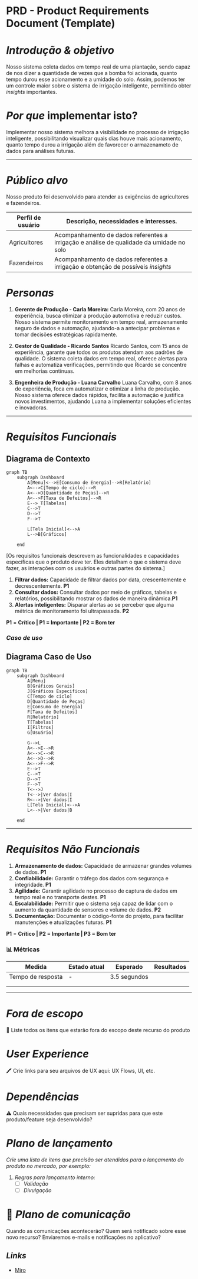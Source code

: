 # PRD - Product Requirements Document (Template)

# *Introdução & objetivo*

Nosso sistema coleta dados em tempo real de uma plantação, sendo capaz de nos dizer a quantidade de vezes que a bomba foi acionada, quanto tempo durou esse acionamento e a umidade do solo. Assim, podemos ter um controle maior sobre o sistema de irrigação inteligente, permitindo obter *insights* importantes.


# *Por que* implementar isto?

Implementar nosso sistema melhora a visibilidade no processo de irrigação inteligente, possibilitando visualizar quais dias houve mais acionamento, quanto tempo durou a irrigação além de favorecer o armazenameto de dados para análises futuras.

---

# ***Público alvo***

Nosso produto foi desenvolvido para atender as exigências de agricultores e fazendeiros.

| Perfil de usuário | Descrição, necessidades e interesses. |
| --- | --- |
| Agricultores | Acompanhamento de dados referentes a irrigação e análise de qualidade da umidade no solo |
| Fazendeiros | Acompanhamento de dados referentes a irrigação e obtenção de possíveis *insights* |

# *Personas*

1. **Gerente de Produção - Carla Moreira:**  Carla Moreira, com 20 anos de experiência, busca otimizar a produção automotiva e reduzir custos. Nosso sistema permite monitoramento em tempo real, armazenamento seguro de dados e automação, ajudando-a a antecipar problemas e tomar decisões estratégicas rapidamente.

2. **Gestor de Qualidade - Ricardo Santos**  Ricardo Santos, com 15 anos de experiência, garante que todos os produtos atendam aos padrões de qualidade. O sistema coleta dados em tempo real, oferece alertas para falhas e automatiza verificações, permitindo que Ricardo se concentre em melhorias contínuas.

3. **Engenheira de Produção - Luana Carvalho**  Luana Carvalho, com 8 anos de experiência, foca em automatizar e otimizar a linha de produção. Nosso sistema oferece dados rápidos, facilita a automação e justifica novos investimentos, ajudando Luana a implementar soluções eficientes e inovadoras.

---

# *Requisitos Funcionais*
## **Diagrama de Contexto**
```mermaid
graph TB
    subgraph Dashboard
        A[Menu]<-->E[Consumo de Energia]-->R[Relatório]
        A<-->C[Tempo de ciclo]-->R
        A<-->D[Quantidade de Peças]-->R
        A<-->F[Taxa de Defeitos]-->R
        E--> T[Tabelas]
        C-->T
        D-->T
        F-->T
        
        L[Tela Inicial]<-->A
        L-->B[Gráficos]
      
    end
```

[Os requisitos funcionais descrevem as funcionalidades e capacidades específicas que o produto deve ter. Eles detalham o que o sistema deve fazer, as interações com os usuários e outras partes do sistema.]


1. **Filtrar dados:** Capacidade de filtrar dados por data, crescentemente e decrescentemente. **P1**
2. **Consultar dados:** Consultar dados por meio de gráficos, tabelas e relatórios, possibilitando mostrar os dados de maneira dinâmica.**P1**
3. **Alertas inteligentes:** Disparar alertas ao se perceber que alguma métrica de monitoramento foi ultrapassada. **P2**

**P1** = **Crítico | P1 = Importante | P2 = Bom ter**

### *Caso de uso*
## **Diagrama Caso de Uso**
```mermaid
graph TB
    subgraph Dashboard
        A[Menu]
        B[Gráficos Gerais]
        J[Gráficos Especificos]
        C[Tempo de ciclo]
        D[Quantidade de Peças]
        E[Consumo de Energia]
        F[Taxa de Defeitos]
        R[Relatório]
        T[Tabelas]
        I[Filtros]
        G[Usuário]
        
        G-->L
        A<-->E-->R
        A<-->C-->R
        A<-->D-->R
        A<-->F-->R
        E-->T
        C-->T
        D-->T
        F-->T
        T<-->J
        T<-->|Ver dados|I
        R<-->|Ver dados|I
        L[Tela Inicial]<-->A
        L<-->|Ver dados|B
      
    end
```
---

# *Requisitos Não Funcionais*

1. **Armazenamento de dados:** Capacidade de armazenar grandes volumes de dados. **P1**
2. **Confiabilidade:** Garantir o tráfego dos dados com segurança e integridade. **P1**
3. **Agilidade:** Garantir agilidade no processo de captura de dados em tempo real e no transporte destes. **P1**
4. **Escalabilidade:** Permitir que o sistema seja capaz de lidar com o aumento da quantidade de sensores e volume de dados. **P2**
5. **Documentação:** Documentar o código-fonte do projeto, para facilitar manutenções e atualizações futuras. **P1**


**P1** = **Crítico | P2 = Importante | P3 = Bom ter**

### 📊 Métricas
| Medida | Estado atual | Esperado | Resultados |
| --- | --- | --- | --- |
| Tempo de resposta | - | 3.5 segundos |  |
|  |  |  |  |
|  |  |  |  |

---

# *Fora de escopo*

<aside>
🚫 Liste todos os itens que estarão fora do escopo deste recurso do produto

</aside>

# *User Experience*

<aside>
🖍️ Crie links para seu arquivos de UX aqui: UX Flows, UI, etc.

</aside>

# *Dependências*

<aside>
⚠️ Quais necessidades que precisam ser supridas para que este produto/feature seja desenvolvido?

</aside>

# *Plano de lançamento*

*Crie uma lista de itens que precisão ser atendidos para o lançamento do produto no mercado, por exemplo:*

1. *Regras para lançamento interno:*
    - [ ]  *Validação*
    - [ ]  *Divulgação*

# 💌 *Plano de comunicação*

Quando as comunicações acontecerão? Quem será notificado sobre esse novo recurso? Enviaremos e-mails e notificações no aplicativo?

## *Links*
- [Miro](https://miro.com/app/board/uXjVKlCNuX4=/)